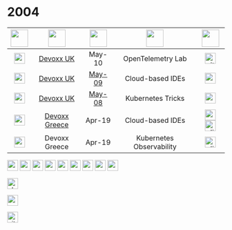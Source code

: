# 2004



| <img src="https://openmoji.org/data/color/svg/1F5FA.svg" width="40px"> | <img src="https://openmoji.org/data/color/svg/1F3A1.svg" width="40px"> | <img src="https://openmoji.org/data/color/svg/1F4C5.svg" width="40px"> | <img src="https://openmoji.org/data/color/svg/1F4AC.svg" width="40px"> | <img src="https://openmoji.org/data/color/svg/E269.svg" width="40px"> | 
|:---:|:---:|:---:|:---:|:---:|
| <img src="https://openmoji.org/data/color/svg/1F1EC-1F1E7.svg" width="25px"> | <a href="https://www.devoxx.co.uk/">Devoxx UK</a> | May-10 | OpenTelemetry Lab | <a target="_blank" href="https://github.com/NovatecConsulting/opentelemetry-training"><img src="https://openmoji.org/data/color/svg/E045.svg" alt="github" width="25px"></a> | 
| <img src="https://openmoji.org/data/color/svg/1F1EC-1F1E7.svg" width="25px"> | <a href="https://www.devoxx.co.uk/">Devoxx UK</a> | <a href="https://www.devoxx.co.uk/talk/?id=16201">May-09</a> | Cloud-based IDEs | <img src="https://openmoji.org/data/color/svg/1F1EC-1F1E7.svg" width="25px"> | 
| <img src="https://openmoji.org/data/color/svg/1F1EC-1F1E7.svg" width="25px"> | <a href="https://www.devoxx.co.uk/">Devoxx UK</a> | <a href="https://www.devoxx.co.uk/talk/?id=22228">May-08</a> | Kubernetes Tricks | <img src="https://openmoji.org/data/color/svg/1F1EC-1F1E7.svg" width="25px"> | 
| <img src="https://openmoji.org/data/color/svg/1F1EC-1F1F7.svg" width="25px"> | <a href="https://devoxx.gr/">Devoxx Greece</a> | Apr-19 | Cloud-based IDEs | <img src="https://openmoji.org/data/color/svg/1F1EC-1F1E7.svg" width="25px">  <a href="https://speakerdeck.com/maeddes/cloud-and-container-based-integrated-development-environments"><img src="https://openmoji.org/data/color/svg/1F4CA.svg" alt="slides" width="25px"></a>| 
| <img src="https://openmoji.org/data/color/svg/1F1EC-1F1F7.svg" width="25px"> | Devoxx Greece | Apr-19 | Kubernetes Observability | <a href="https://speakerdeck.com/maeddes/cloud-and-container-based-integrated-development-environments"><img src="https://openmoji.org/data/color/svg/1F4CA.svg" alt="slides" width="25px"></a> |

<img src="https://openmoji.org/data/color/svg/E053.svg" width="25px">
<img src="https://openmoji.org/data/color/svg/E044.svg" width="25px">
<img src="https://openmoji.org/data/color/svg/E045.svg" width="25px">
<img src="https://openmoji.org/data/color/svg/1F5BC.svg" width="25px">

<img src="https://openmoji.org/data/color/svg/1F3A6.svg" width="25px">
<img src="https://openmoji.org/data/color/svg/1F3AC.svg" width="25px">

<img src="https://openmoji.org/data/color/svg/1F680.svg" width="25px">
<img src="https://openmoji.org/data/color/svg/E055.svg" width="25px">
<img src="https://openmoji.org/data/color/svg/1F4F8.svg" width="25px">



<a href="https://www.flickr.com/photos/bejug/53754441776/in/album-72177720317387857/" target="_blank"><img src="https://openmoji.org/data/color/svg/1F4F8.svg" alt="photos" width="25px"></a>


<a href="https://www.youtube.com/watch?v=cHANzfTPNLo" target="_blank"><img src="https://openmoji.org/data/color/svg/E044.svg" alt="youtube" width="25px"></a>

<a href="https://github.com/NovatecConsulting/opentelemetry-training" target="_blank"><img src="https://openmoji.org/data/color/svg/E045.svg" alt="github" width="25px"></a>